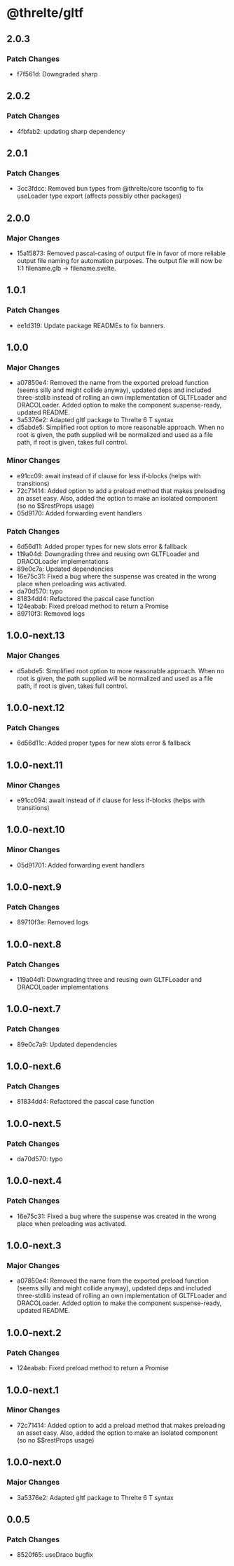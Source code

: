 # @threlte/gltf

## 2.0.3

### Patch Changes

- f7f561d: Downgraded sharp

## 2.0.2

### Patch Changes

- 4fbfab2: updating sharp dependency

## 2.0.1

### Patch Changes

- 3cc3fdcc: Removed bun types from @threlte/core tsconfig to fix useLoader type export (affects possibly other packages)

## 2.0.0

### Major Changes

- 15a15873: Removed pascal-casing of output file in favor of more reliable output file naming for automation purposes. The output file will now be 1:1 filename.glb -> filename.svelte.

## 1.0.1

### Patch Changes

- ee1d319: Update package READMEs to fix banners.

## 1.0.0

### Major Changes

- a07850e4: Removed the name from the exported preload function (seems silly and might collide anyway), updated deps and included three-stdlib instead of rolling an own implementation of GLTFLoader and DRACOLoader. Added option to make the component suspense-ready, updated README.
- 3a5376e2: Adapted gltf package to Threlte 6 T syntax
- d5abde5: Simplified root option to more reasonable approach. When no root is given, the path supplied will be normalized and used as a file path, if root is given, takes full control.

### Minor Changes

- e91cc09: await instead of if clause for less if-blocks (helps with transitions)
- 72c71414: Added option to add a preload method that makes preloading an asset easy. Also, added the option to make an isolated component (so no \$\$restProps usage)
- 05d9170: Added forwarding event handlers

### Patch Changes

- 6d56d11: Added proper types for new slots error & fallback
- 119a04d: Downgrading three and reusing own GLTFLoader and DRACOLoader implementations
- 89e0c7a: Updated dependencies
- 16e75c31: Fixed a bug where the suspense was created in the wrong place when preloading was activated.
- da70d570: typo
- 81834dd4: Refactored the pascal case function
- 124eabab: Fixed preload method to return a Promise
- 89710f3: Removed logs

## 1.0.0-next.13

### Major Changes

- d5abde5: Simplified root option to more reasonable approach. When no root is given, the path supplied will be normalized and used as a file path, if root is given, takes full control.

## 1.0.0-next.12

### Patch Changes

- 6d56d11c: Added proper types for new slots error & fallback

## 1.0.0-next.11

### Minor Changes

- e91cc094: await instead of if clause for less if-blocks (helps with transitions)

## 1.0.0-next.10

### Minor Changes

- 05d91701: Added forwarding event handlers

## 1.0.0-next.9

### Patch Changes

- 89710f3e: Removed logs

## 1.0.0-next.8

### Patch Changes

- 119a04d1: Downgrading three and reusing own GLTFLoader and DRACOLoader implementations

## 1.0.0-next.7

### Patch Changes

- 89e0c7a9: Updated dependencies

## 1.0.0-next.6

### Patch Changes

- 81834dd4: Refactored the pascal case function

## 1.0.0-next.5

### Patch Changes

- da70d570: typo

## 1.0.0-next.4

### Patch Changes

- 16e75c31: Fixed a bug where the suspense was created in the wrong place when preloading was activated.

## 1.0.0-next.3

### Major Changes

- a07850e4: Removed the name from the exported preload function (seems silly and might collide anyway), updated deps and included three-stdlib instead of rolling an own implementation of GLTFLoader and DRACOLoader. Added option to make the component suspense-ready, updated README.

## 1.0.0-next.2

### Patch Changes

- 124eabab: Fixed preload method to return a Promise

## 1.0.0-next.1

### Minor Changes

- 72c71414: Added option to add a preload method that makes preloading an asset easy. Also, added the option to make an isolated component (so no \$\$restProps usage)

## 1.0.0-next.0

### Major Changes

- 3a5376e2: Adapted gltf package to Threlte 6 T syntax

## 0.0.5

### Patch Changes

- 8520f65: useDraco bugfix
